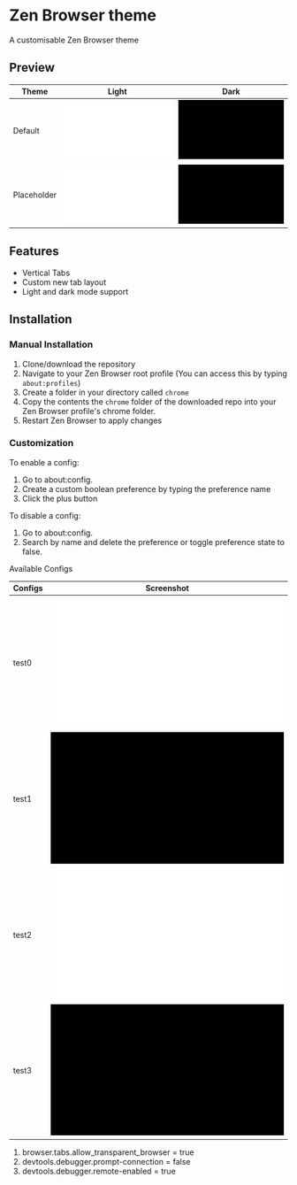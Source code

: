 # Zen Browser theme
A customisable Zen Browser theme

## Preview
| Theme                  | Light                                    | Dark                                   |
| ---------------------- | ---------------------------------------- | -------------------------------------- |
| Default                | ![(image)](assets/lightplaceholder.png)  | ![(image)](assets/darkplaceholder.png) |
| Placeholder            | ![(image)](assets/lightplaceholder.png)  | ![(image)](assets/darkplaceholder.png) |

## Features 
- Vertical Tabs
- Custom new tab layout
- Light and dark mode support

## Installation

### Manual Installation

1. Clone/download the repository
2. Navigate to your Zen Browser root profile (You can access this by typing `about:profiles`)
3. Create a folder in your directory called `chrome`
4. Copy the contents the `chrome` folder of the downloaded repo into your Zen Browser profile's chrome folder.
5. Restart Zen Browser to apply changes

### Customization

To enable a config:

1. Go to about:config.
2. Create a custom boolean preference by typing the preference name 
3. Click the plus button

To disable a config:

1. Go to about:config.
2. Search by name and delete the preference or toggle preference state to false.

Available Configs

| Configs                 |  Screenshot                                    |
|-------------------------|------------------------------------------------|
| test0                   | ![(placeholder)](assets/lightplaceholder.png)  |
| test1                   | ![(placeholder)](assets/darkplaceholder.png)   |
| test2                   | ![(placeholder)](assets/lightplaceholder.png)  |
| test3                   | ![(placeholder)](assets/darkplaceholder.png)   |

1. browser.tabs.allow_transparent_browser = true
2. devtools.debugger.prompt-connection = false	
3. devtools.debugger.remote-enabled = true